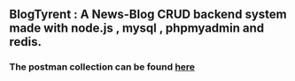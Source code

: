 ## BlogTyrent : A News-Blog CRUD backend system made with node.js , mysql , phpmyadmin and redis.

### The postman collection can be found [here](https://documenter.getpostman.com/view/21624683/UzQvrj6G)
